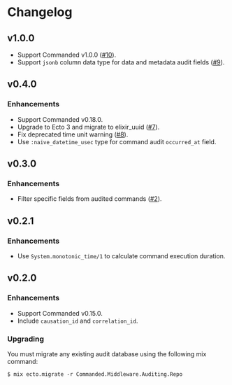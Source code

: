 # Changelog

## v1.0.0

- Support Commanded v1.0.0 ([#10](https://github.com/commanded/commanded-audit-middleware/pull/10)).
- Support `jsonb` column data type for data and metadata audit fields ([#9](https://github.com/commanded/commanded-audit-middleware/pull/9)).

## v0.4.0

### Enhancements

- Support Commanded v0.18.0.
- Upgrade to Ecto 3 and migrate to elixir_uuid ([#7](https://github.com/commanded/commanded-audit-middleware/pull/7)).
- Fix deprecated time unit warning ([#8](https://github.com/commanded/commanded-audit-middleware/pull/8)).
- Use `:naive_datetime_usec` type for command audit `occurred_at` field.

## v0.3.0

### Enhancements

- Filter specific fields from audited commands ([#2](https://github.com/commanded/commanded-audit-middleware/issues/2)).

## v0.2.1

### Enhancements

- Use `System.monotonic_time/1` to calculate command execution duration.

## v0.2.0

### Enhancements

- Support Commanded v0.15.0.
- Include `causation_id` and `correlation_id`.

### Upgrading

You must migrate any existing audit database using the following mix command:

```console
$ mix ecto.migrate -r Commanded.Middleware.Auditing.Repo
```
